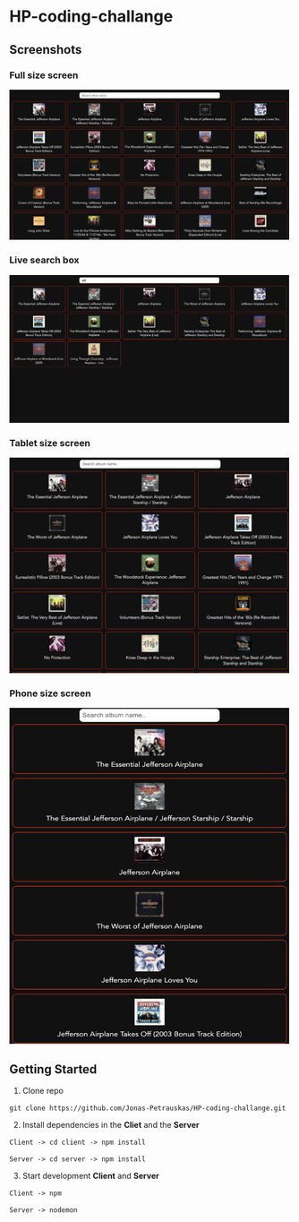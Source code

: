 # HP-coding-challange

## Screenshots

### Full size screen

<p align="left">
<img src="assets/full-size.png" width="500"/>
</p>

### Live search box

<p align="left">
<img src="assets/search.png" width="500"/>
</p>

### Tablet size screen

<p align="left">
<img src="assets/tablet.png" width="500"/>
</p>

### Phone size screen

<p align="left">
<img src="assets/phone.png" width="500" height="600"/>
</p>

## Getting Started

1. Clone repo

```
git clone https://github.com/Jonas-Petrauskas/HP-coding-challange.git
```
2. Install dependencies in the **Cliet** and the **Server**
```
Client -> cd client -> npm install
```
```
Server -> cd server -> npm install
```
3. Start development **Client** and **Server**
```
Client -> npm
```
```
Server -> nodemon
```